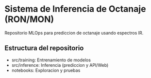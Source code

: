 # Sistema de Inferencia de Octanaje (RON/MON) 
Repositorio MLOps para prediccion de octanaje usando espectros IR. 

## Estructura del repositorio 
- src/training: Entrenamiento de modelos 
- src/inference: Inferencia (prediccion y API/Web) 
- notebooks: Exploracion y pruebas 

